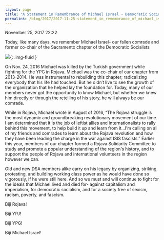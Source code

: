```yaml
---
layout: page
title: "A Statement in Remembrance of Michael Israel - Democratic Socialists of America, Sacramento"
permalink: /blog/2017/2017-11-25-statement_in_remembrance_of_michael_israel/
---
```

November 25, 2017 22:22

Today, like many days, we remember Michael Israel- our fallen comrade and former co-chair of the Sacramento chapter of the Democratic Socialists

![](michael_israel.jpg){: .img-fluid }

On Nov. 24, 2016 Michael was killed by the Turkish government while fighting for the YPG in Rojava. Michael was the co-chair of our chapter from 2013-2014. He was instrumental to rebuilding this chapter; radicalizing everybody that his life had touched. But he didn’t live to see the growth of the organization that he helped lay the foundation for. Today, many of our members never got the opportunity to know Michael, but whether we knew him directly or through the retelling of his story, he will always be our comrade.

While in Rojava, Michael wrote in August of 2016, “The Rojava struggle is the most dynamic and groundbreaking revolutionary movement of our time. I am determined that it is the job of leftist allies and internationalists to rally behind this movement, to help build it up and learn from it…I'm calling on all of my friends and comrades to learn about the Rojava revolution and how they have been leading the charge in the war against ISIS fascists.” Earlier this year, members of our chapter formed a Rojava Solidarity Committee to study and promote a popular understanding of the region's history, and to support the people of Rojava and international volunteers in the region however we can.

Old and new DSA members alike carry on his legacy by organizing, striking, protesting, and building working class power as he would have done so vigorously, if he were still here. And so we must and will continue to fight for the ideals that Michael lived and died for- against capitalism and imperialism, for democratic socialism, and for a society free of sexism, racism, poverty, and fascism.

Biji Rojava!

Biji YPJ!

Biji YPG!

Biji Michael Israel!
